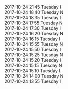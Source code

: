 2017-10-24 21:45 Tuesday  I  
2017-10-24 18:40 Tuesday  N  
2017-10-24 18:35 Tuesday  I  
2017-10-24 17:55 Tuesday  N  
2017-10-24 17:30 Tuesday  I  
2017-10-24 16:20 Tuesday  N  
2017-10-24 16:15 Tuesday  I  
2017-10-24 15:55 Tuesday  N  
2017-10-24 15:50 Tuesday  I  
2017-10-24 15:25 Tuesday  N  
2017-10-24 15:20 Tuesday  I  
2017-10-24 15:15 Tuesday  N  
2017-10-24 15:10 Tuesday  I  
2017-10-24 14:00 Tuesday  N  
2017-10-24 13:55 Tuesday  I  
